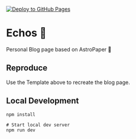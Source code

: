 [![Deploy to GitHub Pages](https://github.com/Venkat-Rajgopal/venkat-rajgopal.github.io/actions/workflows/deploy_site.yaml/badge.svg)](https://github.com/Venkat-Rajgopal/venkat-rajgopal.github.io/actions/workflows/deploy_site.yaml)
# Echos :loudspeaker:

Personal Blog page based on AstroPaper 📄

## Reproduce
Use the Template above to recreate the blog page.

## Local Development
```shell
npm install

# Start local dev server
npm run dev
```
